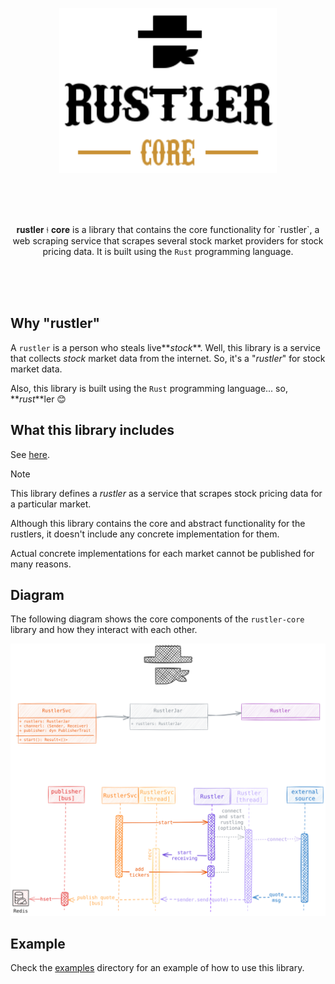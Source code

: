 <p align="center"><img src="https://raw.githubusercontent.com/lucas-labs/rustler-core/master/.github/img/rustler-core-logo.svg" height="264"></p>

<br>
<br>
<br>

<p align="center">
𝐫𝐮𝐬𝐭𝐥𝐞𝐫 ⫮ 𝐜𝐨𝐫𝐞 is a library that contains the core functionality for `rustler`, a web scraping service that scrapes several stock market providers for stock pricing data. It is built using the <code>Rust</code> programming language.
</p>

<br>
<br>
<br>

## Why "rustler"

A `rustler` is a person who steals live**_stock_**. Well, this library is a service that collects _stock_ market data from the internet. So, it's a "_rustler_" for stock market data.

Also, this library is built using the `Rust` programming language... so, **_rust_**ler 😊

## What this library includes

See [here](./lib/rustlers/README.md).

> [!NOTE]
>
> This library defines a _rustler_ as a service that scrapes stock pricing data for a particular 
> market.
>
> Although this library contains the core and abstract functionality for the rustlers, it doesn't
> include any concrete implementation for them.
>
> Actual concrete implementations for each market cannot be published for many reasons.

## Diagram

The following diagram shows the core components of the `rustler-core` library and how they interact
with each other.

<p align="center"><img src="https://raw.githubusercontent.com/lucas-labs/rustler-core/master/.github/img/diagram.svg"></p>

## Example

Check the [examples](./examples) directory for an example of how to use this library.
